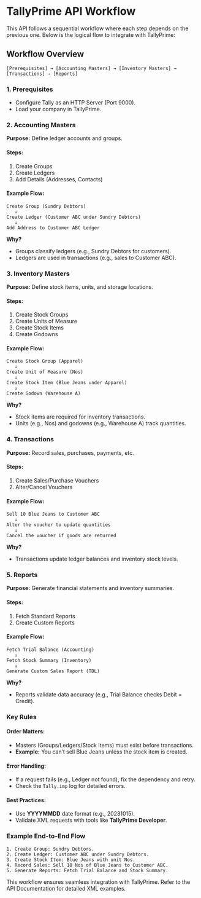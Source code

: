 # TallyPrime API Workflow

This API follows a sequential workflow where each step depends on the previous one. Below is the logical flow to integrate with TallyPrime:

## Workflow Overview

```plaintext
[Prerequisites] → [Accounting Masters] → [Inventory Masters] → [Transactions] → [Reports]
```

### 1. Prerequisites

- Configure Tally as an HTTP Server (Port 9000).
- Load your company in TallyPrime.

### 2. Accounting Masters

**Purpose:** Define ledger accounts and groups.

#### Steps:

1. Create Groups
2. Create Ledgers
3. Add Details (Addresses, Contacts)

#### Example Flow:

```plaintext
Create Group (Sundry Debtors)
   ↓
Create Ledger (Customer ABC under Sundry Debtors)
   ↓
Add Address to Customer ABC Ledger
```

**Why?**

- Groups classify ledgers (e.g., Sundry Debtors for customers).
- Ledgers are used in transactions (e.g., sales to Customer ABC).

### 3. Inventory Masters

**Purpose:** Define stock items, units, and storage locations.

#### Steps:

1. Create Stock Groups
2. Create Units of Measure
3. Create Stock Items
4. Create Godowns

#### Example Flow:

```plaintext
Create Stock Group (Apparel)
   ↓
Create Unit of Measure (Nos)
   ↓
Create Stock Item (Blue Jeans under Apparel)
   ↓
Create Godown (Warehouse A)
```

**Why?**

- Stock items are required for inventory transactions.
- Units (e.g., Nos) and godowns (e.g., Warehouse A) track quantities.

### 4. Transactions

**Purpose:** Record sales, purchases, payments, etc.

#### Steps:

1. Create Sales/Purchase Vouchers
2. Alter/Cancel Vouchers

#### Example Flow:

```plaintext
Sell 10 Blue Jeans to Customer ABC
   ↓
Alter the voucher to update quantities
   ↓
Cancel the voucher if goods are returned
```

**Why?**

- Transactions update ledger balances and inventory stock levels.

### 5. Reports

**Purpose:** Generate financial statements and inventory summaries.

#### Steps:

1. Fetch Standard Reports
2. Create Custom Reports

#### Example Flow:

```plaintext
Fetch Trial Balance (Accounting)
   ↓
Fetch Stock Summary (Inventory)
   ↓
Generate Custom Sales Report (TDL)
```

**Why?**

- Reports validate data accuracy (e.g., Trial Balance checks Debit = Credit).

### Key Rules

#### Order Matters:

- Masters (Groups/Ledgers/Stock Items) must exist before transactions.
- **Example:** You can’t sell Blue Jeans unless the stock item is created.

#### Error Handling:

- If a request fails (e.g., Ledger not found), fix the dependency and retry.
- Check the `Tally.imp` log for detailed errors.

#### Best Practices:

- Use **YYYYMMDD** date format (e.g., 20231015).
- Validate XML requests with tools like **TallyPrime Developer**.

### Example End-to-End Flow

```plaintext
1. Create Group: Sundry Debtors.
2. Create Ledger: Customer ABC under Sundry Debtors.
3. Create Stock Item: Blue Jeans with unit Nos.
4. Record Sales: Sell 10 Nos of Blue Jeans to Customer ABC.
5. Generate Reports: Fetch Trial Balance and Stock Summary.
```

This workflow ensures seamless integration with TallyPrime. Refer to the API Documentation for detailed XML examples.
